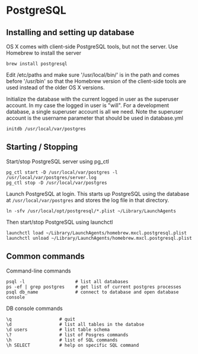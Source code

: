 # PostgreSQL

## Installing and setting up database

OS X comes with client-side PostgreSQL tools, but not the server. Use Homebrew to install
the server

    brew install postgresql

Edit /etc/paths and make sure '/usr/local/bin/' is in the path and comes before '/usr/bin'
so that the Homebrew version of the client-side tools are used instead of the older OS X
versions.

Initialize the database with the current logged in user as the superuser account. In my
case the logged in user is "will". For a development database, a single superuser account
is all we need. Note the superuser account is the username parameter that should be used
in database.yml

    initdb /usr/local/var/postgres

## Starting / Stopping

Start/stop PostgreSQL server using pg_ctl

    pg_ctl start -D /usr/local/var/postgres -l /usr/local/var/postgres/server.log
    pg_ctl stop -D /usr/local/var/postgres

Launch PostgreSQL at login. This starts up PostgreSQL using the database at
`/usr/local/var/postgres` and stores the log file in that directory.

    ln -sfv /usr/local/opt/postgresql/*.plist ~/Library/LaunchAgents

Then start/stop PostgreSQL using launchctl

    launchctl load ~/Library/LaunchAgents/homebrew.mxcl.postgresql.plist
    launchctl unload ~/Library/LaunchAgents/homebrew.mxcl.postgresql.plist

## Common commands

Command-line commands

    psql -l                   # list all databases
    ps -ef | grep postgres    # get list of current postgres processes
    psql db_name              # connect to database and open database console

DB console commands

    \q                  # quit
    \d                  # list all tables in the databse
    \d users            # list table schema
    \?                  # list of Posgres commands
    \h                  # list of SQL commands
    \h SELECT           # help on specific SQL command
